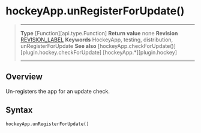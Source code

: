 # hockeyApp.unRegisterForUpdate()

> --------------------- ------------------------------------------------------------------------------------------
> __Type__              [Function][api.type.Function]
> __Return value__      none
> __Revision__          [REVISION_LABEL](REVISION_URL)
> __Keywords__          HockeyApp, testing, distribution, unRegisterForUpdate
> __See also__          [hockeyApp.checkForUpdate()][plugin.hockey.checkForUpdate]
>						[hockeyApp.*][plugin.hockey]
> --------------------- ------------------------------------------------------------------------------------------

## Overview

Un-registers the app for an update check.


## Syntax

	hockeyApp.unRegisterForUpdate()
